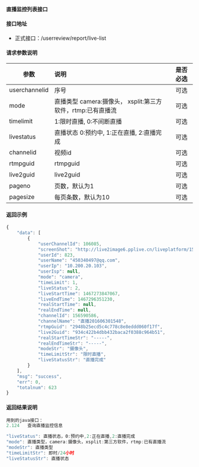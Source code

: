 #### 直播监控列表接口

#### 接口地址
  * 正式接口：/userreview/report/live-list

#### 请求参数说明
|  参数         |说明          |是否必选|
| ------------- |:-------------|:-----:|
| userchannelid       | 序号 |可选    |
| mode | 直播类型 camera:摄像头， xsplit:第三方软件，rtmp:已有直播流 |可选    |
| timelimit| 1:限时直播, 0:不间断直播  |可选    |
| livestatus| 直播状态 0:预约中, 1:正在直播, 2:直播完成 |可选    |
| channelid| 视频id |可选    |
| rtmpguid| rtmpguid|可选    |
| live2guid| live2guid |可选    |
| pageno      | 页数，默认为1 |可选    |
| pagesize      | 每页条数，默认为10 |可选    |
#### 返回示例
```javascript
{
    "data": [
        {
            "userChannelId": 106085,
            "screenShot": "http://live2image6.pplive.cn/liveplatform/156590586.jpg",
            "userId": 823,
            "userName": "450340497@qq.com",
            "userIp": "10.200.20.103",
            "userIsp": null,
            "mode": "camera",
            "timeLimit": 1,
            "liveStatus": 2,
            "liveStartTime": 1467273847067,
            "liveEndTime": 1467296351230,
            "realStartTime": null,
            "realEndTime": null,
            "channelId": 156590586,
            "channelName": "直播201606301548",
            "rtmpGuid": "2948b25ecd5c4c778c8e8eddd060f17f",
            "live2Guid": "934c422b4dbb432baca2f0388c964b51",
            "realStartTimeStr": "-----",
            "realEndTimeStr": "-----",
            "modeStr": "摄像头",
            "timeLimitStr": "限时直播",
            "liveStatusStr": "直播完成"
        }
    ],
    "msg": "success",
    "err": 0,
    "totalnum": 623
}
```

#### 返回结果说明
```javascript
用到的java接口：
2.124	查询直播监控信息

"liveStatus": 直播状态，0:预约中,2:正在直播,2:直播完成
"mode": 直播类型，camera:摄像头，xsplit:第三方软件，rtmp:已有直播流
"modeStr": 直播类型
"timeLimitStr": 即时/24小时
"liveStatusStr": 直播状态
```